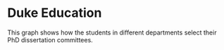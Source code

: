 # Duke Education
This graph shows how the students in different departments select their PhD dissertation committees.

